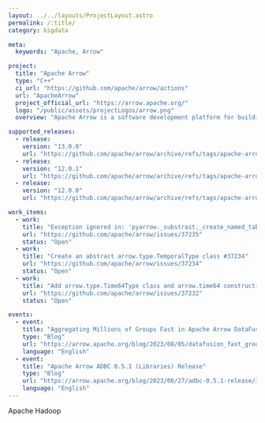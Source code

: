 ```yaml
---
layout: ../../layouts/ProjectLayout.astro
permalink: /:title/
category: bigdata

meta:
  keywords: "Apache, Arrow"

project:
  title: "Apache Arrow"
  type: "C++"
  ci_url: "https://github.com/apache/arrow/actions"
  url: "ApacheArrow"
  project_official_url: "https://arrow.apache.org/"
  logo: "/public/assets/projectLogos/arrow.png"
  overview: "Apache Arrow is a software development platform for building high performance applications that process and transport large data sets. It is designed to both improve the performance of analytical algorithms and the efficiency of moving data from one system or programming language to another."

supported_releases:
  - release:
    version: "13.0.0"
    url: "https://github.com/apache/arrow/archive/refs/tags/apache-arrow-13.0.0.tar.gz"
  - release:
    version: "12.0.1"
    url: "https://github.com/apache/arrow/archive/refs/tags/apache-arrow-12.0.1.tar.gz"
  - release:
    version: "12.0.0"
    url: "https://github.com/apache/arrow/archive/refs/tags/apache-arrow-12.0.0.tar.gz"

work_items:
  - work:
    title: "Exception ignored in: 'pyarrow._substrait._create_named_table_provider' #37235"
    url: "https://github.com/apache/arrow/issues/37235"
    status: "Open"
  - work:
    title: "Create an abstract arrow.type.TemporalType class #37234"
    url: "https://github.com/apache/arrow/issues/37234"
    status: "Open"
  - work:
    title: "Add arrow.type.Time64Type class and arrow.time64 construction function #37232"
    url: "https://github.com/apache/arrow/issues/37232"
    status: "Open"

events:
  - event:
    title: "Aggregating Millions of Groups Fast in Apache Arrow DataFusion 28.0.0"
    type: "Blog"
    url: "https://arrow.apache.org/blog/2023/08/05/datafusion_fast_grouping/"
    language: "English"
  - event:
    title: "Apache Arrow ADBC 0.5.1 (Libraries) Release"
    type: "Blog"
    url: "https://arrow.apache.org/blog/2023/06/27/adbc-0.5.1-release/3"
    language: "English"
---
```


<p>Apache Hadoop</p>
